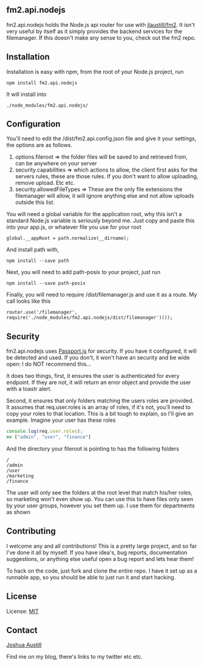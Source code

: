 ## fm2.api.nodejs
fm2.api.nodejs holds the Node.js api router for use with [jlaustill/fm2](https://github.com/jlaustill/fm2).  It isn't very useful by itself as it simply provides the backend services for the filemanager.  If this doesn't make any sense to you, check out the fm2 repo.

## Installation
Installation is easy with npm, from the root of your Node.js project, run

```
npm install fm2.api.nodejs
```

It will install into

```
./node_modules/fm2.api.nodejs/
```

## Configuration
You'll need to edit the /dist/fm2.api.config.json file and give it your settings, the options are as follows.

1. options.fileroot => the folder files will be saved to and retrieved from, can be anywhere on your server
2. security.capabilities => which actions to allow, the client first asks for the servers rules, these are those rules.  If you don't want to allow uploading, remove upload.  Etc etc.
3. security.allowedFileTypes => These are the only file extensions the filemanager will allow, it will ignore anything else and not allow uploads outside this list.

You will need a global variable for the application root, why this isn't a standard Node.js variable is seriously beyond me.  Just copy and paste this into your app.js, or whatever file you use for your root

```
global.__appRoot = path.normalize(__dirname);
```

And install path with, 

```
npm install --save path
```

Next, you will need to add path-posix to your project, just run

```
npm install --save path-posix
```

Finally, you will need to require /dist/filemanager.js and use it as a route. My call looks like this

```
router.use('/filemanager', require('./node_modules/fm2.api.nodejs/dist/filemanager')());
```

## Security
fm2.api.nodejs uses [Passport.js](http://passportjs.org/) for security.  If you have it configured, it will be detected and used.  If you don't, it won't have an security and be wide open: I do NOT recommend this...

It does two things, first, it ensures the user is authenticated for every endpoint.  If they are not, it will return an error object and provide the user with a toastr alert.

Second, it ensures that only folders matching the users roles are provided.  It assumes that req.user.roles is an array of roles, if it's not, you'll need to copy your roles to that location.  This is a bit tough to explain, so I'll give an example.  Imagine your user has these roles

```javascript
console.log(req.user.roles);
=> ["admin", "user", "finance"]
```

And the directory your fileroot is pointing to has the following folders

```
/
/admin
/user
/marketing
/finance
```

The user will only see the folders at the root level that match his/her roles, so marketing won't even show up.  You can use this to have files only seen by your user groups, however you set them up.  I use them for departments as shown

## Contributing
I welcome any and all contributions!  This is a pretty large project, and so far I've done it all by myself.  If you have idea's, bug reports, documentation suggestions, or anything else useful open a bug report and lets hear them!

To hack on the code, just fork and clone the entire repo.  I have it set up as a runnable app, so you should be able to just run it and start hacking.

## License
License: [MIT](http://www.opensource.org/licenses/mit-license.php)

## Contact
[Joshua Austill](https://jlaustill.github.io)

Find me on my blog, there's links to my twitter etc etc.

